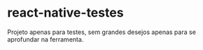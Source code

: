 # react-native-testes

Projeto apenas para testes, sem grandes desejos apenas para se aprofundar na ferramenta.